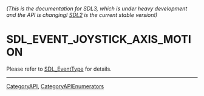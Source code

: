 ###### (This is the documentation for SDL3, which is under heavy development and the API is changing! [SDL2](https://wiki.libsdl.org/SDL2/) is the current stable version!)
# SDL_EVENT_JOYSTICK_AXIS_MOTION

Please refer to [SDL_EventType](SDL_EventType) for details.

----
[CategoryAPI](CategoryAPI), [CategoryAPIEnumerators](CategoryAPIEnumerators)

